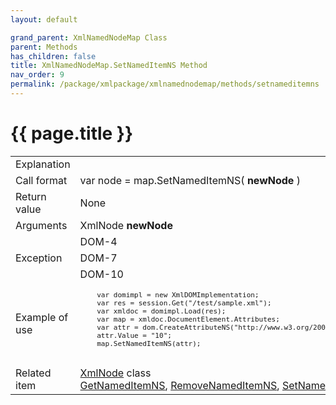 ```yaml
---
layout: default

grand_parent: XmlNamedNodeMap Class
parent: Methods
has_children: false
title: XmlNamedNodeMap.SetNamedItemNS Method
nav_order: 9
permalink: /package/xmlpackage/xmlnamednodemap/methods/setnameditemns
---
```

# {{ page.title }}

<table>
  <tr>
    <td>Explanation</td>
    <td colspan="2"></td>
  </tr>
  <tr>
    <td>Call format</td>
    <td colspan="2">var node = map.SetNamedItemNS( <b>newNode</b> )</td>
  </tr>
  <tr>
    <td>Return value</td>
    <td colspan="2">None</td>
  </tr>  
  <tr>
    <td>Arguments</td>
    <td>XmlNode <b>newNode</b></td>
    <td></td>
  </tr>
  <tr>
    <td rowspan="3">Exception</td>
    <td>DOM-4</td>
    <td></td>
  </tr>
  <tr>
    <td>DOM-7</td>
    <td></td>
  </tr>
  
  <tr>
    <td>DOM-10</td>
    <td></td>
  </tr>
  <tr>
    <td>Example of use</td>
    <td colspan="2"><code><pre>
    var domimpl = new XmlDOMImplementation;
    var res = session.Get("/test/sample.xml");
    var xmldoc = domimpl.Load(res);
    var map = xmldoc.DocumentElement.Attributes;
    var attr = dom.CreateAttributeNS("http://www.w3.org/2000/svg", "width");
    attr.Value = "10";
    map.SetNamedItemNS(attr);
    </pre></code></td>
  </tr>
  <tr>
    <td>Related item</td>
    <td colspan="2"><a href="/package/xmlpackage/xmlnode">XmlNode</a> class<br><a href="/package/xmlpackage/xmlnamednodemap/methods/getnameditemns">GetNamedItemNS</a>, <a href="/package/xmlpackage/xmlnamednodemap/methods/removenameditemns">RemoveNamedItemNS</a>, <a href="/package/xmlpackage/xmlnamednodemap/methods/setnameditem">SetNamedItem</a> method</td>
  </tr>
</table>



